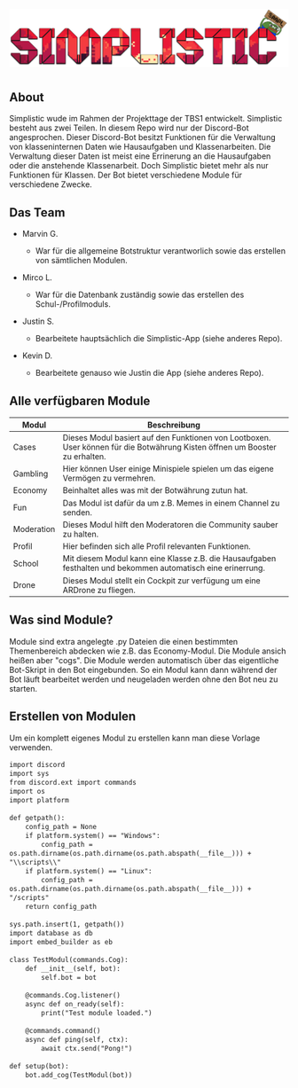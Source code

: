 ![test](logo_long.png)

#

## About
Simplistic wude im Rahmen der Projekttage der TBS1 entwickelt. Simplistic besteht aus zwei Teilen. In diesem Repo wird nur der Discord-Bot angesprochen. Dieser Discord-Bot besitzt Funktionen für die Verwaltung von klasseninternen Daten wie Hausaufgaben und Klassenarbeiten. Die Verwaltung dieser Daten ist meist eine Errinerung an die Hausaufgaben oder die anstehende Klassenarbeit. Doch Simplistic bietet mehr als nur Funktionen für Klassen. Der Bot bietet verschiedene Module für verschiedene Zwecke.

## Das Team
+ Marvin G.
  + War für die allgemeine Botstruktur verantworlich sowie das erstellen von sämtlichen Modulen.

+ Mirco L.
  + War für die Datenbank zuständig sowie das erstellen des Schul-/Profilmoduls.

+ Justin S.
  + Bearbeitete hauptsächlich die Simplistic-App (siehe anderes Repo).

+ Kevin D.
  + Bearbeitete genauso wie Justin die App (siehe anderes Repo).

## Alle verfügbaren Module
|Modul   |Beschreibung   |
|---|---|
|Cases   |Dieses Modul basiert auf den Funktionen von Lootboxen. User können für die Botwährung Kisten öffnen um Booster zu erhalten.   | 
|Gambling   |Hier können User einige Minispiele spielen um das eigene Vermögen zu vermehren.   |
|Economy   |Beinhaltet alles was mit der Botwährung zutun hat.   |
|Fun   |Das Modul ist dafür da um z.B. Memes in einem Channel zu senden.   |
|Moderation   |Dieses Modul hilft den Moderatoren die Community sauber zu halten.   |
|Profil   |Hier befinden sich alle Profil relevanten Funktionen.   |
|School   |Mit diesem Modul kann eine Klasse z.B. die Hausaufgaben festhalten und bekommen automatisch eine erinerrung.   |
|Drone   |Dieses Modul stellt ein Cockpit zur verfügung um eine ARDrone zu fliegen.   |

## Was sind Module?
Module sind extra angelegte .py Dateien die einen bestimmten Themenbereich abdecken wie z.B. das Economy-Modul. Die Module ansich heißen aber "cogs". Die Module werden automatisch über das eigentliche Bot-Skript in den Bot eingebunden. So ein Modul kann dann während der Bot läuft bearbeitet werden und neugeladen werden ohne den Bot neu zu starten.

## Erstellen von Modulen
Um ein komplett eigenes Modul zu erstellen kann man diese Vorlage verwenden.
```
import discord
import sys
from discord.ext import commands
import os
import platform

def getpath():
    config_path = None
    if platform.system() == "Windows":
        config_path = os.path.dirname(os.path.dirname(os.path.abspath(__file__))) + "\\scripts\\"
    if platform.system() == "Linux":
        config_path = os.path.dirname(os.path.dirname(os.path.abspath(__file__))) + "/scripts"
    return config_path

sys.path.insert(1, getpath())
import database as db
import embed_builder as eb

class TestModul(commands.Cog):
    def __init__(self, bot):
        self.bot = bot

    @commands.Cog.listener()
    async def on_ready(self):
        print("Test module loaded.")

    @commands.command()
    async def ping(self, ctx):
        await ctx.send("Pong!")
   
def setup(bot):
    bot.add_cog(TestModul(bot))
```
